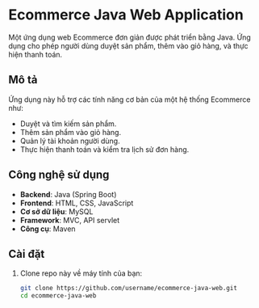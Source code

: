 # Ecommerce Java Web Application

Một ứng dụng web Ecommerce đơn giản được phát triển bằng Java. Ứng dụng cho phép người dùng duyệt sản phẩm, thêm vào giỏ hàng, và thực hiện thanh toán.

## Mô tả

Ứng dụng này hỗ trợ các tính năng cơ bản của một hệ thống Ecommerce như:

- Duyệt và tìm kiếm sản phẩm.
- Thêm sản phẩm vào giỏ hàng.
- Quản lý tài khoản người dùng.
- Thực hiện thanh toán và kiểm tra lịch sử đơn hàng.

## Công nghệ sử dụng

- **Backend**: Java (Spring Boot)
- **Frontend**: HTML, CSS, JavaScript
- **Cơ sở dữ liệu**: MySQL
- **Framework**: MVC, API servlet
- **Công cụ**: Maven

## Cài đặt

1. Clone repo này về máy tính của bạn:
   ```bash
   git clone https://github.com/username/ecommerce-java-web.git
   cd ecommerce-java-web
